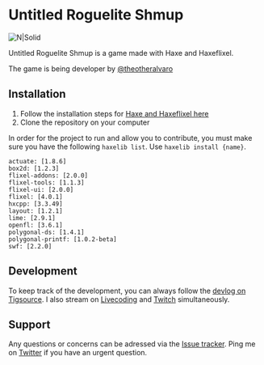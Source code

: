 # Untitled Roguelite Shmup

![N|Solid](https://camo.githubusercontent.com/64a99cce38429474e80e0d6a1cad8ffa2e24524c/687474703a2f2f692e696d6775722e636f6d2f6e366232426a362e676966)

Untitled Roguelite Shmup is a game made with Haxe and Haxeflixel.

The game is being developer by [@theotheralvaro](twitter.com/theotheralvaro)

## Installation

1) Follow the installation steps for [Haxe and Haxeflixel here](http://haxeflixel.com/documentation/getting-started/)  
2) Clone the repository on your computer  

In order for the project to run and allow you to contribute, you must make sure you have the following ```haxelib list```. Use ```haxelib install {name}```.

```
actuate: [1.8.6]
box2d: [1.2.3]
flixel-addons: [2.0.0]
flixel-tools: [1.1.3]
flixel-ui: [2.0.0]
flixel: [4.0.1]
hxcpp: [3.3.49]
layout: [1.2.1]
lime: [2.9.1]
openfl: [3.6.1]
polygonal-ds: [1.4.1]
polygonal-printf: [1.0.2-beta]
swf: [2.2.0]
```

## Development
To keep track of the development, you can always follow the [devlog on Tigsource](https://forums.tigsource.com/index.php?topic=57162). I also stream on [Livecoding](livecoding.tv/alvalol) and [Twitch](http://twitch.tv/Alvaro_As) simultaneously.

## Support 

Any questions or concerns can be adressed via the [Issue tracker](https://github.com/Alvalol/Haxeflixel-ShmupRoguelike/issues). Ping me on [Twitter](twitter.com/theotheralvaro) if you have an urgent question.
